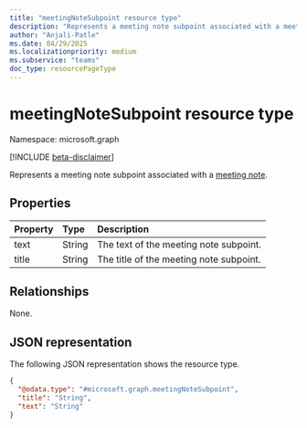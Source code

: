 ```yaml
---
title: "meetingNoteSubpoint resource type"
description: "Represents a meeting note subpoint associated with a meeting note."
author: "Anjali-Patle"
ms.date: 04/29/2025
ms.localizationpriority: medium
ms.subservice: "teams"
doc_type: resourcePageType
---
```


# meetingNoteSubpoint resource type

Namespace: microsoft.graph

[!INCLUDE [beta-disclaimer](../../includes/beta-disclaimer.md)]

Represents a meeting note subpoint associated with a [meeting note](meetingnote.md).


## Properties
|Property|Type|Description|
|:---|:---|:---|
|text|String|The text of the meeting note subpoint.|
|title|String|The title of the meeting note subpoint.|

## Relationships
None.

## JSON representation
The following JSON representation shows the resource type.
<!-- {
  "blockType": "resource",
  "@odata.type": "microsoft.graph.meetingNoteSubpoint"
}
-->
``` json
{
  "@odata.type": "#microsoft.graph.meetingNoteSubpoint",
  "title": "String",
  "text": "String"
}
```

